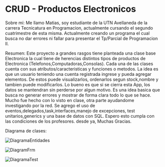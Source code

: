 # CRUD - Productos Electronicos

Sobre mí: 
Me llamo Matias, soy estudiante de la UTN Avellaneda de la carrera Tecnicatura en Programacion, actualmente cursando el segundo cuatrimestre de esta misma.
Actualmente creando un programa el cual busca no dar errores ni fallar para presentar el Tp/Parcial de Programacion II.

Resumen:
Este proyecto a grandes rasgos tiene planteada una clase base Electronica la cual tiene de herencias distintos tipos de productos de Electronica (Telefonos,Computadoras,Consolas).
Cada una de las clases cuenta con sus atributos/caracteristicas y funciones o metodos. La idea es que un usuario teniendo una cuenta registrada ingrese y pueda agregar elementos.
De estos puede visualizarlos, ordenarlos segun stock,nombre y tambien puede modificarlos. Lo bueno es que si se cierra esta App, los datos se mantendran sin perderse por algun motivo.
Es una idea basica que busca no generar errores y mostrar de forma clara todo lo que se hace. Mucho fue hecho con lo visto en clase, otra parte ayudandome investigando por la red.
Se agrego el uso de eventos,delegados,task,interfaces,manejo de excepciones, test unitarios,generics y una base de datos con SQL.
Espero esto cumpla con las condiciones de los profesores. desde ya, Muchas Gracias.

Diagrama de clases:

![DiagramaEntidades](https://github.com/MatyBartel/Bartel.Matias.SegundoParcial/assets/133682242/bb46bb3b-96d6-4648-aa70-4f4f9022e35a)


![DiagramFrm](https://github.com/MatyBartel/Bartel.Matias.SegundoParcial/assets/133682242/0c87a5db-3b9a-4c5a-b9f5-af1a55672fb0)


![DiagramaTest](https://github.com/MatyBartel/Bartel.Matias.SegundoParcial/assets/133682242/2fbc86f1-f1d6-4071-adce-80d86e5f27a8)
